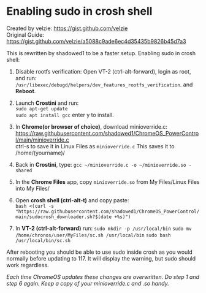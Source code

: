 # Enabling sudo in crosh shell

Created by velzie: https://gist.github.com/velzie <br>
Original Guide: https://gist.github.com/velzie/a5088c9ade6ec4d35435b9826b45d7a3 <br>

This is rewritten by shadowed1 to be a faster setup. Enabling sudo in crosh shell: <br>

1. Disable rootfs verification: Open VT-2 (ctrl-alt-forward), login as root, and run: <br>
`/usr/libexec/debugd/helpers/dev_features_rootfs_verification`. and **Reboot**. <br>

2. Launch **Crostini** and run: <br>
`sudo apt-get update` <br>
`sudo apt install gcc` enter y to install. <br>

3. In **Chrome(or browser of choice)**, download minioverride.c: <br>
https://raw.githubusercontent.com/shadowed1/ChromeOS_PowerControl/main/minioverride.c <br>
ctrl-s to save it in Linux Files as `minioverride.c` This saves it to /home/(yourname)/  <br>

4. Back in **Crostini**, type: `gcc ~/minioverride.c -o ~/minioverride.so -shared` <br>

5. In the **Chrome Files** app, copy `minioverride.so` from My Files/Linux Files into My Files/ <br>

6. Open **crosh shell (ctrl-alt-t)** and copy paste: <br>
`bash <(curl -s "https://raw.githubusercontent.com/shadowed1/ChromeOS_PowerControl/main/sudocrosh_downloader.sh?$(date +%s)")`

7. In **VT-2 (ctrl-alt-forward)** run:
`sudo mkdir -p /usr/local/bin`
`sudo mv /home/chronos/user/MyFiles/sc.sh /usr/local/bin`
`sudo bash /usr/local/bin/sc.sh`

After rebooting you should be able to use sudo inside crosh as you would normally before updating to 117. It will display the warning, but sudo should work regardless.

*Each time ChromeOS updates these changes are overwritten. Do step 1 and step 6 again. Keep a copy of your minioverride.c and .so handy.* 
